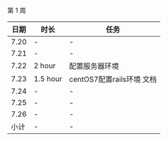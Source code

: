 第 1 周

日期 | 时长 | 任务
---- | ---- | ----
7.20 | - | -
7.21 | - | -
7.22 | 2 hour   | 配置服务器环境
7.23 | 1.5 hour | centOS7配置rails环境 文档
7.24 | - | -
7.25 | - | -
7.26 | - | -
小计 | - | -
